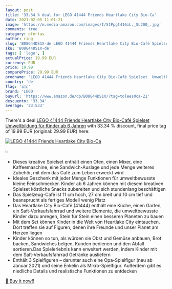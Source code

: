 ```yaml
---
layout: post
title: '33.34 % deal for LEGO 41444 Friends Heartlake City Bio-Ca'
date: 2021-02-05 11:01:21
image: 'https://m.media-amazon.com/images/I/51Ppgt416iL._SL200_.jpg'
comments: true
category: ofertas
author: ring
slug: 'B08G44DS1X-de LEGO 41444 Friends Heartlake City Bio-Café Spielset...'
sku: 'B08G44DS1X-de'
tags: [ 'lego', ]
actualPrice: 19.99 EUR
currency: EUR
price: 19.99
comparePrice: 29.99 EUR
prodname: 'LEGO 41444 Friends Heartlake City Bio-Café Spielset  Umweltbildung für Kinder ab 6 Jahren'
country: 'de'
flag: '🇩🇪'
brand: 'LEGO'
buyurl: 'https://www.amazon.de/dp/B08G44DS1X/?tag=tolees0ca-21'
descuento: '33.34'
average: '23.533'
---
```


There's a deal [LEGO 41444 Friends Heartlake City Bio-Café Spielset  Umweltbildung für Kinder ab 6 Jahren](https://www.amazon.de/dp/B08G44DS1X/?tag=tolees0ca-21)  with  33.34 % discount, final price tag of  19.99 EUR (original: 29.99 EUR) here:

[![LEGO 41444 Friends Heartlake City Bio-Ca](https://m.media-amazon.com/images/I/51Ppgt416iL._SL200_.jpg)](https://www.amazon.de/dp/B08G44DS1X/?tag=tolees0ca-21)

ℹ️:

- Dieses kreative Spielset enthält einen Ofen, einen Mixer, eine Kaffeemaschine, eine Sandwich-Auslage und jede Menge weiteres Zubehör, mit dem das Café zum Leben erweckt wird
- Ideales Geschenk mit jeder Menge Funktionen für umweltbewusste kleine Feinschmecker. Kinder ab 6 Jahren können mit diesem kreativen Spielset köstliche Snacks zubereiten und sich stundenlang beschäftigen
- Das Spielzeug-Café ist 11 cm hoch, 27 cm breit und 10 cm tief und beansprucht als fertiges Modell wenig Platz
- Das Heartlake City Bio-Café (41444) enthält eine Küche, einen Garten, ein Saft-Verkaufsfahrrad und weitere Elemente, die umweltbewusste Kinder dazu anregen, Stein für Stein einen besseren Planeten zu bauen
- Mit dem Set können Kinder in die Welt von Heartlake City eintauchen. Dort treffen sie auf Figuren, denen ihre Freunde und unser Planet am Herzen liegen
- Kinder können so tun, als würden sie Obst und Gemüse anbauen, Brot backen, Sandwiches belgen, Kunden bedienen und den Abfall sortieren.Das Spielerlebnis kann erweitert werden, indem Kinder mit dem Saft-Verkaufsfahrrad Getränke ausliefern
- Enthält 3 Spielfiguren – darunter auch eine Opa-Spielfigur (neu ab Januar 2021) und seine Enkelin als Mikro-Spielfigur. Außerdem gibt es niedliche Details und realistische Funktionen zu entdecken

[🛒 Buy it now!!](https://www.amazon.de/dp/B08G44DS1X/?tag=tolees0ca-21)
